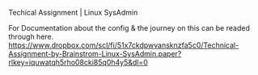 Techical Assignment | Linux SysAdmin

For Documentation about the config & the journey on this can be readed through here.
https://www.dropbox.com/scl/fi/51x7ckdpwvansknzfa5c0/Technical-Assignment-by-Brainstrom-Linux-SysAdmin.paper?rlkey=iquwatqh5rho08cki85q0h4y5&dl=0
